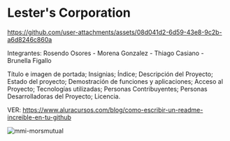 # Lester's Corporation
https://github.com/user-attachments/assets/08d041d2-6d59-43e8-9c2b-a6d8246c860a 

Integrantes: Rosendo Osores - Morena Gonzalez - Thiago Casiano - Brunella Figallo

Título e imagen de portada; Insignias; Índice; Descripción del Proyecto; Estado del proyecto; Demostración de funciones y aplicaciones; Acceso al Proyecto; Tecnologías utilizadas; Personas Contribuyentes; Personas Desarrolladoras del Proyecto; Licencia.

VER: https://www.aluracursos.com/blog/como-escribir-un-readme-increible-en-tu-github

![mmi-morsmutual](https://github.com/user-attachments/assets/5bc600ad-72a8-48b5-859e-7de613894ecb)
